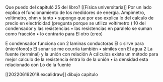 Que puedo del capituló 25  del libro?
[[Física universitaria]]
Por un lado explica el funcionamiento de los medidores de energía. Ampimetro, voltímetro, ohm y tanto • supongo que por eso explica  lo del calculo de precio en electricidad (pregunta porque se utiliza voltímetro ) 10 del condensador y las resistencias • las resistencias en paralelo se suman como fracción • lo contrario para El otro (creo)

E condensador funciona con 2 laminas conductoras El c sirve para
 (micrófono)o El sonar se me ocurría también • símiles con El agua 2 La fuente (terminal) y la unión 
  con relación A cálculos existe un método para mejor calculo de la resistencia  éntra  lo de la unión • ia densidad esta relacionado con Lo de la fuente

[[202206162018.excalidraw]] dibujo capitulo
